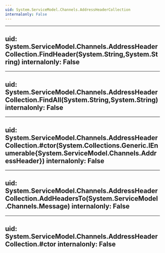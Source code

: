 ```yaml
---
uid: System.ServiceModel.Channels.AddressHeaderCollection
internalonly: False
---
```


---
uid: System.ServiceModel.Channels.AddressHeaderCollection.FindHeader(System.String,System.String)
internalonly: False
---

---
uid: System.ServiceModel.Channels.AddressHeaderCollection.FindAll(System.String,System.String)
internalonly: False
---

---
uid: System.ServiceModel.Channels.AddressHeaderCollection.#ctor(System.Collections.Generic.IEnumerable{System.ServiceModel.Channels.AddressHeader})
internalonly: False
---

---
uid: System.ServiceModel.Channels.AddressHeaderCollection.AddHeadersTo(System.ServiceModel.Channels.Message)
internalonly: False
---

---
uid: System.ServiceModel.Channels.AddressHeaderCollection.#ctor
internalonly: False
---
